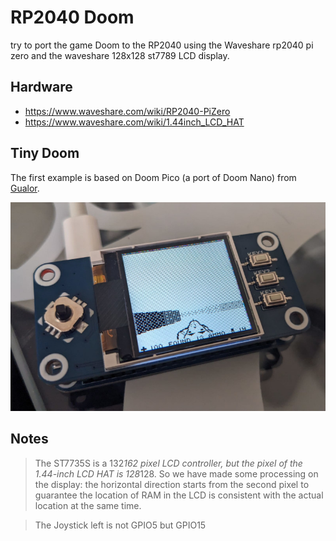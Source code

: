 # RP2040 Doom

try to port the game Doom to the RP2040 using the Waveshare
rp2040 pi zero and the waveshare 128x128 st7789 LCD display.

## Hardware

 * https://www.waveshare.com/wiki/RP2040-PiZero
 * https://www.waveshare.com/wiki/1.44inch_LCD_HAT

## Tiny Doom

The first example is based on Doom Pico (a port of Doom
Nano) from [Gualor](https://github.com/Gualor/doom-pico).

![doom](./games/doom-tiny/doom.jpeg)

## Notes

> The ST7735S is a 132*162 pixel LCD controller, but the pixel of the 1.44-inch
  LCD HAT is 128*128. So we have made some processing on the display: the horizontal
  direction starts from the second pixel to guarantee the location of RAM in the
  LCD is consistent with the actual location at the same time.

> The Joystick left is not GPIO5 but GPIO15
